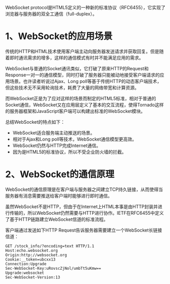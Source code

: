 WebSocket protocol是HTML5定义的一种新的标准协议（RFC6455），它实现了浏览器与服务器的双全工通信（full-duplex）。

# 1、WebSocket的应用场景

传统的HTTP和HTML技术使用客户端主动向服务器发送请求并获取回复。但是随着即时通讯需求的增多，这样的通信模式有时并不能满足应用的需求。

WebSocket与普通的Socket通讯类似，它打破了原来HTTP的Request和Response一对一的通信模型，同时打破了服务器只能被动地接受客户端请求的应用场景。也许读者听说过Ajax、Long poll等基于传统HTTP的动态客户端技术，但这些技术无不采用轮询技术，耗费了大量的网络带宽和计算资源。

而WebSocket正是为了应对这样的场景而制定的HTML5标准，相对于普通的Socket通信，WebSocket又在应用层定义了基本的交互流程，使得Tornado这样的服务器框架和JavaScript客户端可以构建出标准的WebSocket模块。

总结WebSocket的特点如下：

* WebSocket适合服务端主动推送的场景。
* 相对于Ajax和Long poll等技术，WebSocket通信模型更高效。
* WebSocket仍然与HTTP完成Internet通信。
* 因为是HTML5的标准协议，所以不受企业防火墙的拦截。

# 2、WebSocket的通信原理

WebSocket的通信原理是在客户端与服务器之间建立TCP持久链接，从而使得当服务器有消息需要推送给客户端时能够进行即时通信。

虽然WebSocket不是HTTP，但由于在Internet上HTML本事是由HTTP封装并进行传输的，所以WebSocket仍然需要与HTTP进行协作。IETF在RFC6455中定义了基于HTTP链路建立WebSocket信道的标准流程。

客户端通过发送如下HTTP Request告诉服务器需要建立一个WebSocket长链接信道：

```
GET /stock_info/?encoding=text HTTP/1.1
Host:echo.websocket.org
Origin:http://websocket.org
Cookie:__token=ubcxx13
Connection:Upgrade
Sec-WebSocket-Key:uRovscZjNol/umbTt5uKmw==
Upgrade:websocket
Sec-WebSocket-Version:13
```



